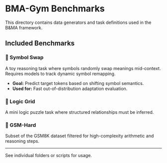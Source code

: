 # BMA-Gym Benchmarks

This directory contains data generators and task definitions used in the B&MA framework.

## Included Benchmarks

### 🧠 Symbol Swap
A toy reasoning task where symbols randomly swap meanings mid-context. Requires models to track dynamic symbol remapping.

- **Goal:** Predict target tokens based on shifting symbol semantics.
- **Used for:** Fast out-of-distribution adaptation evaluation.

### 🧩 Logic Grid
A mini logic puzzle task where structured relationships must be inferred.

### 📐 GSM-Hard
Subset of the GSM8K dataset filtered for high-complexity arithmetic and reasoning steps.

---

See individual folders or scripts for usage.
